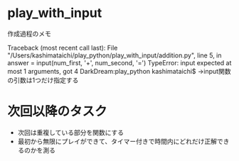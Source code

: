 # play_with_input

作成過程のメモ

Traceback (most recent call last):
  File "/Users/kashimataichi/play_python/play_with_input/addition.py", line 5, in <module>
    answer = input(num_first, '+', num_second, '=')
TypeError: input expected at most 1 arguments, got 4
DarkDream:play_python kashimataichi$
→input関数の引数は1つだけ指定する

# 次回以降のタスク

- 次回は重複している部分を関数にする
- 最初から無限にプレイができて、タイマー付きで時間内にどれだけ正解できるのかを測る
